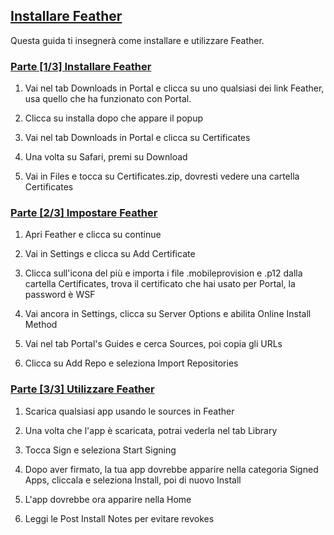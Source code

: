## [Installare Feather](accent://)

Questa guida ti insegnerà come installare e utilizzare Feather.

### [Parte [1/3] Installare Feather](accent://)

1. Vai nel tab Downloads in Portal e clicca su uno qualsiasi dei link Feather, usa quello che ha funzionato con Portal.

2. Clicca su installa dopo che appare il popup

3. Vai nel tab Downloads in Portal e clicca su Certificates

4. Una volta su Safari, premi su Download

5. Vai in Files e tocca su Certificates.zip, dovresti vedere una cartella Certificates

### [Parte [2/3] Impostare Feather](accent://)

1. Apri Feather e clicca su continue

2. Vai in Settings e clicca su Add Certificate

3. Clicca sull'icona del più e importa i file .mobileprovision e .p12 dalla cartella Certificates, trova il certificato che hai usato per Portal, la password è WSF

4. Vai ancora in Settings, clicca su Server Options e abilita Online Install Method

5. Vai nel tab Portal's Guides e cerca Sources, poi copia gli URLs

6. Clicca su Add Repo e seleziona Import Repositories

### [Parte [3/3] Utilizzare Feather](accent://)

1. Scarica qualsiasi app usando le sources in Feather

2. Una volta che l'app è scaricata, potrai vederla nel tab Library

3. Tocca Sign e seleziona Start Signing

4. Dopo aver firmato, la tua app dovrebbe apparire nella categoria Signed Apps, cliccala e seleziona Install, poi di nuovo Install

5. L'app dovrebbe ora apparire nella Home

6. Leggi le Post Install Notes per evitare revokes

